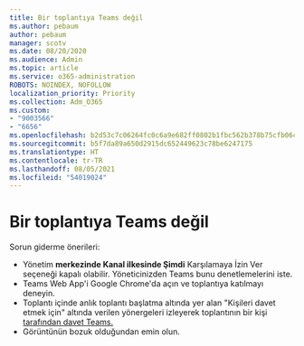 ```yaml
---
title: Bir toplantıya Teams değil
ms.author: pebaum
author: pebaum
manager: scotv
ms.date: 08/20/2020
ms.audience: Admin
ms.topic: article
ms.service: o365-administration
ROBOTS: NOINDEX, NOFOLLOW
localization_priority: Priority
ms.collection: Adm_O365
ms.custom:
- "9003566"
- "6656"
ms.openlocfilehash: b2d53c7c06264fc0c6a9e682ff0802b1fbc562b378b75cfb06ca330492dfcf22
ms.sourcegitcommit: b5f7da89a650d2915dc652449623c78be6247175
ms.translationtype: HT
ms.contentlocale: tr-TR
ms.lasthandoff: 08/05/2021
ms.locfileid: "54019024"
---
```

# <a name="cant-join-teams-meeting"></a>Bir toplantıya Teams değil

Sorun giderme önerileri:  

- Yönetim  **merkezinde Kanal ilkesinde Şimdi**  Karşılamaya İzin Ver seçeneği kapalı olabilir. Yöneticinizden Teams bunu denetlemelerini iste.
- Teams Web App'i Google Chrome'da açın ve toplantıya katılmayı deneyin.
- Toplantı içinde anlık toplantı başlatma altında yer alan "Kişileri davet etmek için" altında verilen yönergeleri izleyerek toplantının bir kişi [tarafından davet Teams.](https://support.microsoft.com/office/start-an-instant-meeting-in-teams-ff95e53f-8231-4739-87fa-00b9723f4ef5)
- Görüntünün bozuk olduğundan emin olun.
